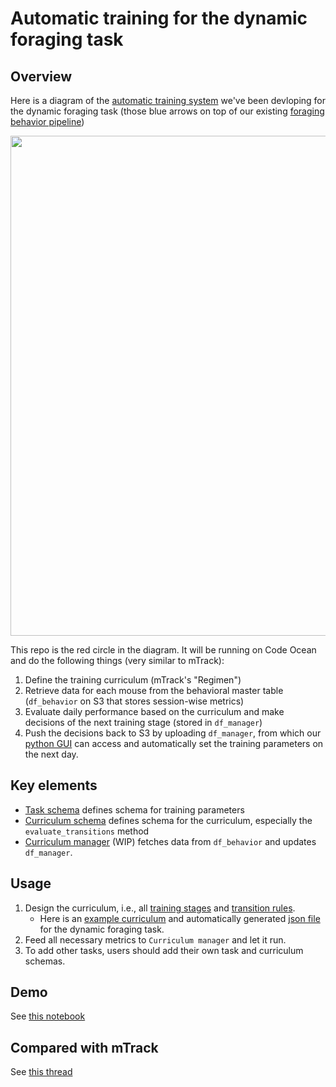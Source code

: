 # Automatic training for the dynamic foraging task

## Overview

Here is a diagram of the [automatic training system](https://github.com/AllenNeuralDynamics/aind-behavior-blog/issues/73) we've been devloping for the dynamic foraging task (those blue arrows on top of our existing [foraging behavior pipeline](https://github.com/AllenNeuralDynamics/aind-foraging-behavior-bonsai-trigger-pipeline))

<img src="https://github.com/AllenNeuralDynamics/aind-foraging-behavior-bonsai-automatic-training/assets/24734299/1a0aded6-c211-4e5d-95e6-f3fa988c2424" width="800">

This repo is the red circle in the diagram. It will be running on Code Ocean and do the following things (very similar to mTrack):
1. Define the training curriculum (mTrack's "Regimen")
2. Retrieve data for each mouse from the behavioral master table (`df_behavior` on S3 that stores session-wise metrics)
3. Evaluate daily performance based on the curriculum and make decisions of the next training stage (stored in `df_manager`)
4. Push the decisions back to S3 by uploading `df_manager`, from which our [python GUI](https://github.com/AllenNeuralDynamics/dynamic-foraging-task) can access and automatically set the training parameters on the next day.

## Key elements
- [Task schema](https://github.com/AllenNeuralDynamics/aind-foraging-behavior-bonsai-automatic-training/blob/main/code/dynamic_foraging_curriculum/schema/task.py) defines schema for training parameters
- [Curriculum schema](https://github.com/AllenNeuralDynamics/aind-foraging-behavior-bonsai-automatic-training/blob/main/code/dynamic_foraging_curriculum/schema/curriculum.py) defines schema for the curriculum, especially the `evaluate_transitions` method
- [Curriculum manager](https://github.com/AllenNeuralDynamics/aind-foraging-behavior-bonsai-automatic-training/blob/main/code/dynamic_foraging_curriculum/automation.py)  (WIP) fetches data from `df_behavior` and updates `df_manager`.

## Usage
1. Design the curriculum, i.e., all [training stages](https://github.com/AllenNeuralDynamics/aind-foraging-behavior-bonsai-automatic-training/blob/ae4692e523f0dfa14448bdf5693c1338287b4fb1/code/dynamic_foraging_curriculum/curriculums/coupled_baiting.py#L198-L203) and [transition rules](https://github.com/AllenNeuralDynamics/aind-foraging-behavior-bonsai-automatic-training/blob/ae4692e523f0dfa14448bdf5693c1338287b4fb1/code/dynamic_foraging_curriculum/curriculums/coupled_baiting.py#L222-L246).
   - Here is an [example curriculum](https://github.com/AllenNeuralDynamics/aind-foraging-behavior-bonsai-automatic-training/blob/main/code/dynamic_foraging_curriculum/curriculums/coupled_baiting.py) and automatically generated [json file](https://github.com/AllenNeuralDynamics/aind-foraging-behavior-bonsai-automatic-training/blob/main/code/dynamic_foraging_curriculum/curriculums/curriculum_Coupled%20Baiting_0.1.json) for the dynamic foraging task.
3. Feed all necessary metrics to `Curriculum manager` and let it run.
4. To add other tasks, users should add their own task and curriculum schemas.

## Demo

See [this notebook](https://nbviewer.org/github/AllenNeuralDynamics/aind-foraging-behavior-bonsai-automatic-training/blob/main/code/dynamic_foraging_curriculum/demo.ipynb)

## Compared with mTrack
See [this thread](https://github.com/AllenNeuralDynamics/aind-behavior-blog/discussions/124)
